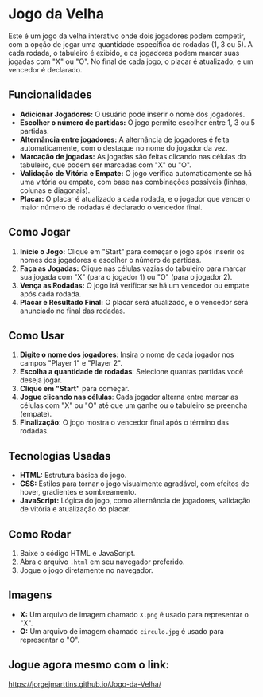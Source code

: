 # Jogo da Velha

Este é um jogo da velha interativo onde dois jogadores podem competir, com a opção de jogar uma quantidade específica de rodadas (1, 3 ou 5). A cada rodada, o tabuleiro é exibido, e os jogadores podem marcar suas jogadas com "X" ou "O". No final de cada jogo, o placar é atualizado, e um vencedor é declarado.

## Funcionalidades

- **Adicionar Jogadores:** O usuário pode inserir o nome dos jogadores.
- **Escolher o número de partidas:** O jogo permite escolher entre 1, 3 ou 5 partidas.
- **Alternância entre jogadores:** A alternância de jogadores é feita automaticamente, com o destaque no nome do jogador da vez.
- **Marcação de jogadas:** As jogadas são feitas clicando nas células do tabuleiro, que podem ser marcadas com "X" ou "O".
- **Validação de Vitória e Empate:** O jogo verifica automaticamente se há uma vitória ou empate, com base nas combinações possíveis (linhas, colunas e diagonais).
- **Placar:** O placar é atualizado a cada rodada, e o jogador que vencer o maior número de rodadas é declarado o vencedor final.

## Como Jogar

1. **Inicie o Jogo:** Clique em "Start" para começar o jogo após inserir os nomes dos jogadores e escolher o número de partidas.
2. **Faça as Jogadas:** Clique nas células vazias do tabuleiro para marcar sua jogada com "X" (para o jogador 1) ou "O" (para o jogador 2).
3. **Vença as Rodadas:** O jogo irá verificar se há um vencedor ou empate após cada rodada.
4. **Placar e Resultado Final:** O placar será atualizado, e o vencedor será anunciado no final das rodadas.

## Como Usar

1. **Digite o nome dos jogadores**: Insira o nome de cada jogador nos campos "Player 1" e "Player 2".
2. **Escolha a quantidade de rodadas**: Selecione quantas partidas você deseja jogar.
3. **Clique em "Start"** para começar.
4. **Jogue clicando nas células**: Cada jogador alterna entre marcar as células com "X" ou "O" até que um ganhe ou o tabuleiro se preencha (empate).
5. **Finalização**: O jogo mostra o vencedor final após o término das rodadas.

## Tecnologias Usadas

- **HTML:** Estrutura básica do jogo.
- **CSS:** Estilos para tornar o jogo visualmente agradável, com efeitos de hover, gradientes e sombreamento.
- **JavaScript:** Lógica do jogo, como alternância de jogadores, validação de vitória e atualização do placar.

## Como Rodar

1. Baixe o código HTML e JavaScript.
2. Abra o arquivo `.html` em seu navegador preferido.
3. Jogue o jogo diretamente no navegador.

## Imagens

- **X:** Um arquivo de imagem chamado `X.png` é usado para representar o "X".
- **O:** Um arquivo de imagem chamado `circulo.jpg` é usado para representar o "O".


## Jogue agora mesmo com o link:
https://jorgejmarttins.github.io/Jogo-da-Velha/
